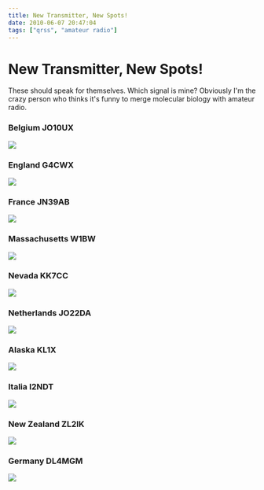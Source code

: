 ```yaml
---
title: New Transmitter, New Spots!
date: 2010-06-07 20:47:04
tags: ["qrss", "amateur radio"]
---
```


# New Transmitter, New Spots!

These should speak for themselves. Which signal is mine? Obviously I'm the crazy person who thinks it's funny to merge molecular biology with amateur radio.

### Belgium JO10UX

<div class="text-center img-border">

![](https://swharden.com/static/2010/06/07/belgium-JO10UX.jpg)

</div>

### England G4CWX

<div class="text-center img-border">

![](https://swharden.com/static/2010/06/07/england-G4CWX.jpg)

</div>

### France JN39AB

<div class="text-center img-border">

![](https://swharden.com/static/2010/06/07/france-JN39AB.jpg)

</div>

### Massachusetts W1BW

<div class="text-center img-border">

![](https://swharden.com/static/2010/06/07/mass-W1BW_2jpg.jpg)

</div>

### Nevada KK7CC

<div class="text-center img-border">

![](https://swharden.com/static/2010/06/07/NE-KK7CC.jpg)

</div>

### Netherlands JO22DA

<div class="text-center img-border">

![](https://swharden.com/static/2010/06/07/netherlands-JO22DA.jpg)

</div>

### Alaska KL1X

<div class="text-center img-border">

![](https://swharden.com/static/2010/06/07/alaska.jpg)

</div>

### Italia I2NDT

<div class="text-center img-border">

![](https://swharden.com/static/2010/06/07/Italia-I2NDT.jpg)

</div>

### New Zealand ZL2IK

<div class="text-center img-border">

![](https://swharden.com/static/2010/06/07/New-Zealand-ZL2IK.jpg)

</div>

### Germany DL4MGM

<div class="text-center img-border">

![](https://swharden.com/static/2010/06/07/dunno.jpg)

</div>

